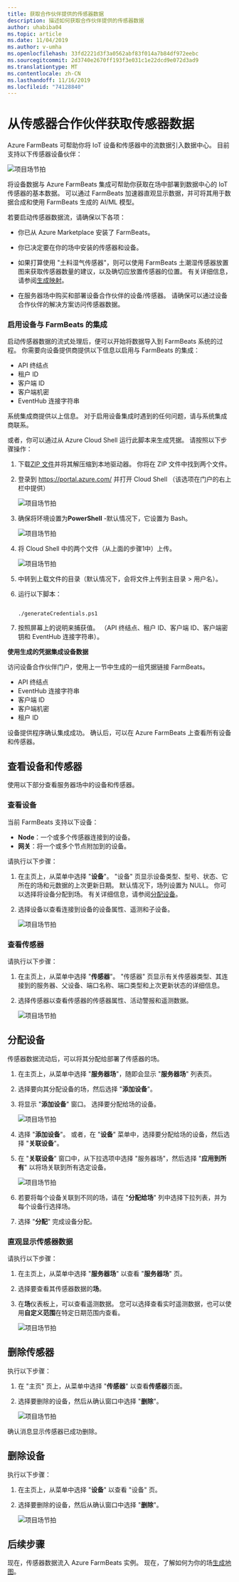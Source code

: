 ```yaml
---
title: 获取合作伙伴提供的传感器数据
description: 描述如何获取合作伙伴提供的传感器数据
author: uhabiba04
ms.topic: article
ms.date: 11/04/2019
ms.author: v-umha
ms.openlocfilehash: 33fd2221d3f3a0562abf83f014a7b84df972eebc
ms.sourcegitcommit: 2d3740e2670ff193f3e031c1e22dcd9e072d3ad9
ms.translationtype: MT
ms.contentlocale: zh-CN
ms.lasthandoff: 11/16/2019
ms.locfileid: "74128840"
---
```

# <a name="get-sensor-data-from-sensor-partners"></a>从传感器合作伙伴获取传感器数据

Azure FarmBeats 可帮助你将 IoT 设备和传感器中的流数据引入数据中心。 目前支持以下传感器设备伙伴：

  ![项目场节拍](./media/get-sensor-data-from-sensor-partner/partner-information-1.png)

将设备数据与 Azure FarmBeats 集成可帮助你获取在场中部署到数据中心的 IoT 传感器的基本数据。 可以通过 FarmBeats 加速器直观显示数据，并可将其用于数据合成和使用 FarmBeats 生成的 AI/ML 模型。

若要启动传感器数据流，请确保以下各项：

-  你已从 Azure Marketplace 安装了 FarmBeats。
-  你已决定要在你的场中安装的传感器和设备。
-  如果打算使用 "土料湿气传感器"，则可以使用 FarmBeats 土潮湿传感器放置图来获取传感器数量的建议，以及确切应放置传感器的位置。 有关详细信息，请参阅[生成映射](generate-maps.md)。

- 在服务器场中购买和部署设备合作伙伴的设备/传感器。 请确保可以通过设备合作伙伴的解决方案访问传感器数据。

### <a name="enable-device-integration-with-farmbeats"></a>启用设备与 FarmBeats 的集成   

启动传感器数据的流式处理后，便可以开始将数据导入到 FarmBeats 系统的过程。 你需要向设备提供商提供以下信息以启用与 FarmBeats 的集成：  

 - API 终结点  
 - 租户 ID  
 - 客户端 ID  
 - 客户端机密  
 - EventHub 连接字符串

系统集成商提供以上信息。 对于启用设备集成时遇到的任何问题，请与系统集成商联系。

或者，你可以通过从 Azure Cloud Shell 运行此脚本来生成凭据。 请按照以下步骤操作：

1. 下载[ZIP 文件](https://aka.ms/farmbeatspartnerscript)并将其解压缩到本地驱动器。 你将在 ZIP 文件中找到两个文件。
2. 登录到 https://portal.azure.com/ 并打开 Cloud Shell （该选项在门户的右上栏中提供）  

    ![项目场节拍](./media/get-drone-imagery-from-drone-partner/navigation-bar-1.png)

3. 确保将环境设置为**PowerShell** -默认情况下，它设置为 Bash。

    ![项目场节拍](./media/get-sensor-data-from-sensor-partner/power-shell-new-1.png)

4. 将 Cloud Shell 中的两个文件（从上面的步骤1中）上传。

    ![项目场节拍](./media/get-sensor-data-from-sensor-partner/power-shell-two-1.png)

5. 中转到上载文件的目录（默认情况下，会将文件上传到主目录 > 用户名）。
6. 运行以下脚本：

    ```azurepowershell-interactive 

    ./generateCredentials.ps1   

    ```
7. 按照屏幕上的说明来捕获值。 （API 终结点、租户 ID、客户端 ID、客户端密钥和 EventHub 连接字符串）。

**使用生成的凭据集成设备数据**

访问设备合作伙伴门户，使用上一节中生成的一组凭据链接 FarmBeats。

 - API 终结点  
 - EventHub 连接字符串  
 - 客户端 ID  
 - 客户端机密  
 - 租户 ID  

 设备提供程序确认集成成功。 确认后，可以在 Azure FarmBeats 上查看所有设备和传感器。

## <a name="view-devices-and-sensors"></a>查看设备和传感器

使用以下部分查看服务器场中的设备和传感器。

### <a name="view-devices"></a>查看设备

当前 FarmBeats 支持以下设备：

- **Node**：一个或多个传感器连接到的设备。
- **网关**：将一个或多个节点附加到的设备。

请执行以下步骤：

1. 在主页上，从菜单中选择 "**设备**"。
  "设备" 页显示设备类型、型号、状态、它所在的场和元数据的上次更新日期。 默认情况下，场列设置为 NULL。 你可以选择将设备分配到场。 有关详细信息，请参阅[分配设备](#assign-devices)。
2. 选择设备以查看连接到设备的设备属性、遥测和子设备。  

    ![项目场节拍](./media/get-sensor-data-from-sensor-partner/view-devices-1.png)

### <a name="view-sensors"></a>查看传感器

请执行以下步骤：

1. 在主页上，从菜单中选择 "**传感器**"。
  "传感器" 页显示有关传感器类型、其连接到的服务器、父设备、端口名称、端口类型和上次更新状态的详细信息。
2. 选择传感器以查看传感器的传感器属性、活动警报和遥测数据。

    ![项目场节拍](./media/get-sensor-data-from-sensor-partner/view-sensors-1.png)

## <a name="assign-devices"></a>分配设备  

传感器数据流动后，可以将其分配给部署了传感器的场。

1. 在主页上，从菜单中选择 "**服务器场**"，随即会显示 "**服务器场**" 列表页。  
2. 选择要向其分配设备的场，然后选择 "**添加设备**"。  
3. 将显示 "**添加设备**" 窗口。 选择要分配给场的设备。

    ![项目场节拍](./media/get-sensor-data-from-sensor-partner/add-devices-1.png)

4. 选择 "**添加设备**"。 或者，在 "**设备**" 菜单中，选择要分配给场的设备，然后选择 "**关联设备**"。  
5. 在 "**关联设备**" 窗口中，从下拉选项中选择 "服务器场"，然后选择 "**应用到所有**" 以将场关联到所有选定设备。

    ![项目场节拍](./media/get-sensor-data-from-sensor-partner/associate-devices-1.png)

6. 若要将每个设备关联到不同的场，请在 "**分配给场**" 列中选择下拉列表，并为每个设备行选择场。  
7. 选择 "**分配**" 完成设备分配。

### <a name="visualize-sensor-data"></a>直观显示传感器数据

请执行以下步骤：

1. 在主页上，从菜单中选择 "**服务器场**" 以查看 "**服务器场**" 页。  
2. 选择要查看其传感器数据的**场**。  
3. 在**场**仪表板上，可以查看遥测数据。 您可以选择查看实时遥测数据，也可以使用**自定义范围**在特定日期范围内查看。

    ![项目场节拍](./media/get-sensor-data-from-sensor-partner/telemetry-data-1.png)

## <a name="delete-sensor"></a>删除传感器

执行以下步骤：

1. 在 "主页" 页上，从菜单中选择 "**传感器**" 以查看**传感器**页面。  
2. 选择要删除的设备，然后从确认窗口中选择 "**删除**"。

    ![项目场节拍](./media/get-sensor-data-from-sensor-partner/delete-sensors-1.png)

确认消息显示传感器已成功删除。  

## <a name="delete-devices"></a>删除设备

执行以下步骤：

1. 在主页上，从菜单中选择 "**设备**" 以查看 "设备" 页。  
2. 选择要删除的设备，然后从确认窗口中选择 "**删除**"。

    ![项目场节拍](./media/get-sensor-data-from-sensor-partner/delete-device-1.png)

## <a name="next-steps"></a>后续步骤

现在，传感器数据流入 Azure FarmBeats 实例。 现在，了解如何为你的场[生成地图](generate-maps.md#generate-maps)。
